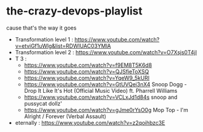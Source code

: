 # the-crazy-devops-playlist

cause that's the way it goes

* Transformation level 1 : https://www.youtube.com/watch?v=etviGf1uWlg&list=RDWIUAC03YMlA
* Transformation level 2 : https://www.youtube.com/watch?v=O7Xsjs0T4jI
* T 3 : 
  * https://www.youtube.com/watch?v=f9EM8T5K6d8
  * https://www.youtube.com/watch?v=QJSfieToXSQ
  * https://www.youtube.com/watch?v=YqeW9_5kURI
  * https://www.youtube.com/watch?v=GtUVQei3nX4 Snoop Dogg - Drop It Like It's Hot (Official Music Video) ft. Pharrell Williams
  * https://www.youtube.com/watch?v=VCLxJd1d84s snoop and pussycat dollz'
  * https://www.youtube.com/watch?v=gJme0rYsO0g Mop Top - I'm Alright / Forever (Verbal Assault)
* eternally : https://www.youtube.com/watch?v=z2qoihbzc3E

